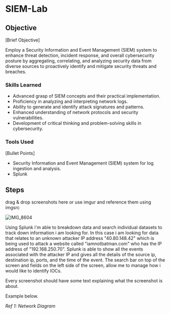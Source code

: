 # SIEM-Lab

## Objective
[Brief Objective]

Employ a Security Information and Event Management (SIEM) system to enhance threat detection, incident response, and overall cybersecurity posture by aggregating, correlating, and analyzing security data from diverse sources to proactively identify and mitigate security threats and breaches.


### Skills Learned
- Advanced grasp of SIEM concepts and their practical implementation.
- Proficiency in analyzing and interpreting network logs.
- Ability to generate and identify attack signatures and patterns.
- Enhanced understanding of network protocols and security vulnerabilities.
- Development of critical thinking and problem-solving skills in cybersecurity.

### Tools Used
[Bullet Points]

- Security Information and Event Management (SIEM) system for log ingestion and analysis.
- Splunk
## Steps
drag & drop screenshots here or use imgur and reference them using imgsrc

![IMG_8604](https://github.com/Cyberz189/SIEM-Lab/assets/163569052/52137f12-a762-4f00-93ec-49d0551fee32)

Using Splunk i'm able to breakdown data and search individual datasets to track down information i am looking for. In this case i am looking for data that relates to an unknown attacker IP address "40.80.148.42" which is being used to attack a website called "iamnotbatman.com" who has the IP address of "192.168.250.70". Splunk is able to show all the events associated with the attacker IP and gives all the details of the source ip, destination ip, ports, and the time of the event. The search bar on top of the screen and fields on the left side of the screen, allow me to manage how i would like to identify IOCs.



Every screenshot should have some text explaining what the screenshot is about.

Example below.

*Ref 1: Network Diagram*
